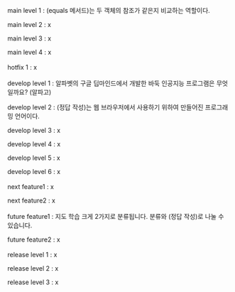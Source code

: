 main level 1 : (equals 메서드)는 두 객체의 참조가 같은지 비교하는 역할이다.

main level 2 : x

main level 3 : x

main level 4 : x
<br></br>
hotfix 1 : x
<br></br>
develop level 1 : 알파벳의 구글 딥마인드에서 개발한 바둑 인공지능 프로그램은 무엇일까요? (알파고)

develop level 2 : (정답 작성)는 웹 브라우저에서 사용하기 위하여 만들어진 프로그래밍 언어이다.

develop level 3 : x

develop level 4 : x

develop level 5 : x

develop level 6 : x
<br></br>
next feature1 : x

next feature2 : x
<br></br>
future feature1 : 지도 학습 크게 2가지로 분류됩니다. 분류와 (정답 작성)로 나눌 수 있습니다.

future feature2 : x
<br></br>
release level 1 : x

release level 2 : x

release level 3 : x